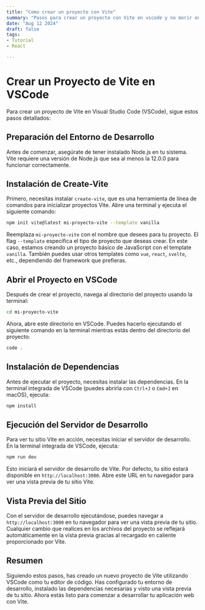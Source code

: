 ```yaml
---
title: "Como crear un proyecto con Vite"
summary: "Pasos para crear un proyecto con Vite en vscode y no morir en el proceso"
date: "Aug 12 2024"
draft: false
tags:
- Tutorial
- React

---
```


# Crear un Proyecto de Vite en VSCode

Para crear un proyecto de Vite en Visual Studio Code (VSCode), sigue estos pasos detallados:

## Preparación del Entorno de Desarrollo

Antes de comenzar, asegúrate de tener instalado Node.js en tu sistema. Vite requiere una versión de Node.js que sea al menos la 12.0.0 para funcionar correctamente.

## Instalación de Create-Vite

Primero, necesitas instalar `create-vite`, que es una herramienta de línea de comandos para inicializar proyectos Vite. Abre una terminal y ejecuta el siguiente comando:

```bash
npm init vite@latest mi-proyecto-vite --template vanilla
```

Reemplaza `mi-proyecto-vite` con el nombre que desees para tu proyecto. El flag `--template` especifica el tipo de proyecto que deseas crear. En este caso, estamos creando un proyecto básico de JavaScript con el template `vanilla`. También puedes usar otros templates como `vue`, `react`, `svelte`, etc., dependiendo del framework que prefieras.

## Abrir el Proyecto en VSCode

Después de crear el proyecto, navega al directorio del proyecto usando la terminal:

```bash
cd mi-proyecto-vite
```

Ahora, abre este directorio en VSCode. Puedes hacerlo ejecutando el siguiente comando en la terminal mientras estás dentro del directorio del proyecto:

```bash
code .
```

## Instalación de Dependencias

Antes de ejecutar el proyecto, necesitas instalar las dependencias. En la terminal integrada de VSCode (puedes abrirla con `Ctrl+J` o `Cmd+J` en macOS), ejecuta:

```bash
npm install
```

## Ejecución del Servidor de Desarrollo

Para ver tu sitio Vite en acción, necesitas iniciar el servidor de desarrollo. En la terminal integrada de VSCode, ejecuta:

```bash
npm run dev
```

Esto iniciará el servidor de desarrollo de Vite. Por defecto, tu sitio estará disponible en `http://localhost:3000`. Abre este URL en tu navegador para ver una vista previa de tu sitio Vite.

## Vista Previa del Sitio

Con el servidor de desarrollo ejecutándose, puedes navegar a `http://localhost:3000` en tu navegador para ver una vista previa de tu sitio. Cualquier cambio que realices en los archivos del proyecto se reflejará automáticamente en la vista previa gracias al recargado en caliente proporcionado por Vite.

## Resumen

Siguiendo estos pasos, has creado un nuevo proyecto de Vite utilizando VSCode como tu editor de código. Has configurado tu entorno de desarrollo, instalado las dependencias necesarias y visto una vista previa de tu sitio. Ahora estás listo para comenzar a desarrollar tu aplicación web con Vite.
